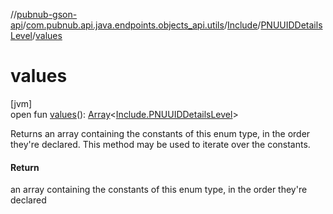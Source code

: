//[pubnub-gson-api](../../../../index.md)/[com.pubnub.api.java.endpoints.objects_api.utils](../../index.md)/[Include](../index.md)/[PNUUIDDetailsLevel](index.md)/[values](values.md)

# values

[jvm]\
open fun [values](values.md)(): [Array](https://kotlinlang.org/api/latest/jvm/stdlib/kotlin-stdlib/kotlin/-array/index.html)&lt;[Include.PNUUIDDetailsLevel](index.md)&gt;

Returns an array containing the constants of this enum type, in the order they're declared. This method may be used to iterate over the constants.

#### Return

an array containing the constants of this enum type, in the order they're declared
